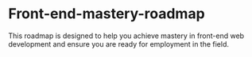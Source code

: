 # Front-end-mastery-roadmap
This roadmap is designed to help you achieve mastery in front-end web development and ensure you are ready for employment in the field. 
